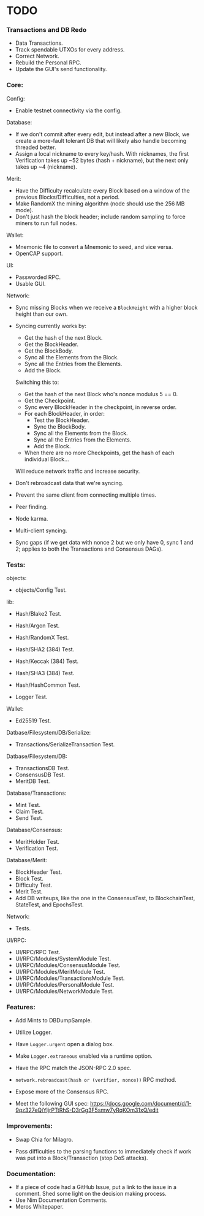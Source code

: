# TODO

### Transactions and DB Redo

- Data Transactions.
- Track spendable UTXOs for every address.
- Correct Network.
- Rebuild the Personal RPC.
- Update the GUI's send functionality.

### Core:

Config:

- Enable testnet connectivity via the config.

Database:

- If we don't commit after every edit, but instead after a new Block, we create a more-fault tolerant DB that will likely also handle becoming threaded better.
- Assign a local nickname to every key/hash. With nicknames, the first Verification takes up ~52 bytes (hash + nickname), but the next only takes up ~4 (nickname).

Merit:

- Have the Difficulty recalculate every Block based on a window of the previous Blocks/Difficulties, not a period.
- Make RandomX the mining algorithm (node should use the 256 MB mode).
- Don't just hash the block header; include random sampling to force miners to run full nodes.

Wallet:

- Mnemonic file to convert a Mnemonic to seed, and vice versa.
- OpenCAP support.

UI:

- Passworded RPC.
- Usable GUI.

Network:

- Sync missing Blocks when we receive a `BlockHeight` with a higher block height than our own.

- Syncing currently works by:
    - Get the hash of the next Block.
    - Get the BlockHeader.
    - Get the BlockBody.
    - Sync all the Elements from the Block.
    - Sync all the Entries from the Elements.
    - Add the Block.

	Switching this to:

    - Get the hash of the next Block who's nonce modulus 5 == 0.
    - Get the Checkpoint.
    - Sync every BlockHeader in the checkpoint, in reverse order.
    - For each BlockHeader, in order:
        - Test the BlockHeader.
        - Sync the BlockBody.
        - Sync all the Elements from the Block.
        - Sync all the Entries from the Elements.
        - Add the Block.
    - When there are no more Checkpoints, get the hash of each individual Block...

	Will reduce network traffic and increase security.

- Don't rebroadcast data that we're syncing.

- Prevent the same client from connecting multiple times.
- Peer finding.
- Node karma.

- Multi-client syncing.
- Sync gaps (if we get data with nonce 2 but we only have 0, sync 1 and 2; applies to both the Transactions and Consensus DAGs).

### Tests:

objects:

- objects/Config Test.

lib:

- Hash/Blake2 Test.
- Hash/Argon Test.
- Hash/RandomX Test.

- Hash/SHA2 (384) Test.
- Hash/Keccak (384) Test.
- Hash/SHA3 (384) Test.

- Hash/HashCommon Test.

- Logger Test.

Wallet:

- Ed25519 Test.


Datbase/Filesystem/DB/Serialize:

- Transactions/SerializeTransaction Test.

Datbase/Filesystem/DB:

- TransactionsDB Test.
- ConsensusDB Test.
- MeritDB Test.

Database/Transactions:

- Mint Test.
- Claim Test.
- Send Test.

Database/Consensus:

- MeritHolder Test.
- Verification Test.

Database/Merit:

- BlockHeader Test.
- Block Test.
- Difficulty Test.
- Merit Test.
- Add DB writeups, like the one in the ConsensusTest, to BlockchainTest, StateTest, and EpochsTest.

Network:

- Tests.

UI/RPC:

- UI/RPC/RPC Test.
- UI/RPC/Modules/SystemModule Test.
- UI/RPC/Modules/ConsensusModule Test.
- UI/RPC/Modules/MeritModule Test.
- UI/RPC/Modules/TransactionsModule Test.
- UI/RPC/Modules/PersonalModule Test.
- UI/RPC/Modules/NetworkModule Test.

### Features:

- Add Mints to DBDumpSample.

- Utilize Logger.
- Have `Logger.urgent` open a dialog box.
- Make `Logger.extraneous` enabled via a runtime option.

- Have the RPC match the JSON-RPC 2.0 spec.
- `network.rebroadcast(hash or (verifier, nonce))` RPC method.
- Expose more of the Consensus RPC.

- Meet the following GUI spec: https://docs.google.com/document/d/1-9qz327eQiYijrPTtRhS-D3rGg3F5smw7yRqKOm31xQ/edit

### Improvements:

- Swap Chia for Milagro.

- Pass difficulties to the parsing functions to immediately check if work was put into a Block/Transaction (stop DoS attacks).

### Documentation:

- If a piece of code had a GitHub Issue, put a link to the issue in a comment. Shed some light on the decision making process.
- Use Nim Documentation Comments.
- Meros Whitepaper.
